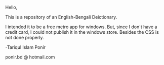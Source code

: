 Hello,

This is a repository of an English-Bengali Deictionary.

I intended it to be a free metro app for windows. But, since I don't have a credit card, I could not publish it in the windows store.
Besides the CSS is not done properly.

-Tariqul Islam Ponir

ponir.bd @ hotmail.com
